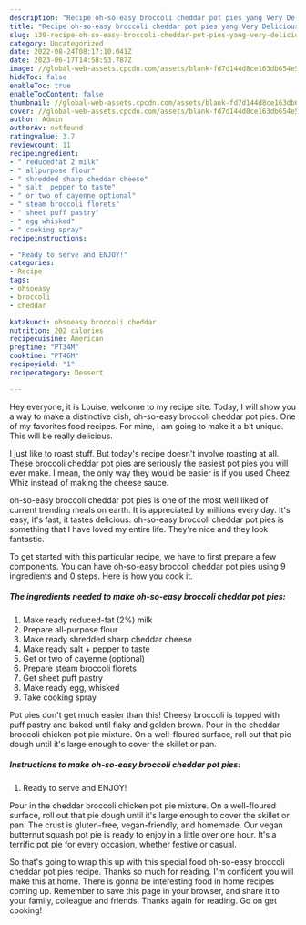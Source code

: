 ```yaml
---
description: "Recipe oh-so-easy broccoli cheddar pot pies yang Very Delicious}"
title: "Recipe oh-so-easy broccoli cheddar pot pies yang Very Delicious}"
slug: 139-recipe-oh-so-easy-broccoli-cheddar-pot-pies-yang-very-delicious
category: Uncategorized
date: 2022-08-24T08:17:10.041Z
date: 2023-06-17T14:58:53.787Z
image: //global-web-assets.cpcdn.com/assets/blank-fd7d144d8ce163db654e5a02c40b08a2775adb7897d16e4062681dc7e1b2800f.png
hideToc: false
enableToc: true
enableTocContent: false
thumbnail: //global-web-assets.cpcdn.com/assets/blank-fd7d144d8ce163db654e5a02c40b08a2775adb7897d16e4062681dc7e1b2800f.png
cover: //global-web-assets.cpcdn.com/assets/blank-fd7d144d8ce163db654e5a02c40b08a2775adb7897d16e4062681dc7e1b2800f.png
author: Admin
authorAv: notfound
ratingvalue: 3.7
reviewcount: 11
recipeingredient:
- " reducedfat 2 milk"
- " allpurpose flour"
- " shredded sharp cheddar cheese"
- " salt  pepper to taste"
- " or two of cayenne optional"
- " steam broccoli florets"
- " sheet puff pastry"
- " egg whisked"
- " cooking spray"
recipeinstructions:

- "Ready to serve and ENJOY!"
categories:
- Recipe
tags:
- ohsoeasy
- broccoli
- cheddar

katakunci: ohsoeasy broccoli cheddar 
nutrition: 202 calories
recipecuisine: American
preptime: "PT34M"
cooktime: "PT46M"
recipeyield: "1"
recipecategory: Dessert

---
```



Hey everyone, it is Louise, welcome to my recipe site. Today, I will show you a way to make a distinctive dish, oh-so-easy broccoli cheddar pot pies. One of my favorites food recipes. For mine, I am going to make it a bit unique. This will be really delicious.

I just like to roast stuff. But today&#39;s recipe doesn&#39;t involve roasting at all. These broccoli cheddar pot pies are seriously the easiest pot pies you will ever make. I mean, the only way they would be easier is if you used Cheez Whiz instead of making the cheese sauce.

oh-so-easy broccoli cheddar pot pies is one of the most well liked of current trending meals on earth. It is appreciated by millions every day. It's easy, it's fast, it tastes delicious. oh-so-easy broccoli cheddar pot pies is something that I have loved my entire life. They're nice and they look fantastic.


To get started with this particular recipe, we have to first prepare a few components. You can have oh-so-easy broccoli cheddar pot pies using 9 ingredients and 0 steps. Here is how you cook it.

<!--inarticleads1-->

##### The ingredients needed to make oh-so-easy broccoli cheddar pot pies:

1. Make ready  reduced-fat (2%) milk
1. Prepare  all-purpose flour
1. Make ready  shredded sharp cheddar cheese
1. Make ready  salt + pepper to taste
1. Get  or two of cayenne (optional)
1. Prepare  steam broccoli florets
1. Get  sheet puff pastry
1. Make ready  egg, whisked
1. Take  cooking spray


Pot pies don&#39;t get much easier than this! Cheesy broccoli is topped with puff pastry and baked until flaky and golden brown. Pour in the cheddar broccoli chicken pot pie mixture. On a well-floured surface, roll out that pie dough until it&#39;s large enough to cover the skillet or pan. 

<!--inarticleads2-->

##### Instructions to make oh-so-easy broccoli cheddar pot pies:


1. Ready to serve and ENJOY!

Pour in the cheddar broccoli chicken pot pie mixture. On a well-floured surface, roll out that pie dough until it&#39;s large enough to cover the skillet or pan. The crust is gluten-free, vegan-friendly, and homemade. Our vegan butternut squash pot pie is ready to enjoy in a little over one hour. It&#39;s a terrific pot pie for every occasion, whether festive or casual. 

So that's going to wrap this up with this special food oh-so-easy broccoli cheddar pot pies recipe. Thanks so much for reading. I'm confident you will make this at home. There is gonna be interesting food in home recipes coming up. Remember to save this page in your browser, and share it to your family, colleague and friends. Thanks again for reading. Go on get cooking!
